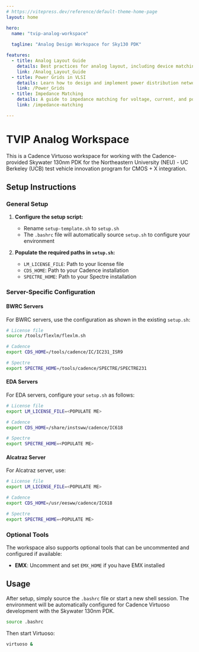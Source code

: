 ```yaml
---
# https://vitepress.dev/reference/default-theme-home-page
layout: home

hero:
  name: "tvip-analog-workspace"
  
  tagline: "Analog Design Workspace for Sky130 PDK"

features:
  - title: Analog Layout Guide
    details: Best practices for analog layout, including device matching, common-centroid techniques, and parasitic mitigation to ensure robust, circuit design.
    link: /Analog_Layout_Guide
  - title: Power Grids in VLSI
    details: Learn how to design and implement power distribution networks (PDNs) using power straps, rings, and on-chip decoupling to maintain supply integrity for sensitive analog circuits.
    link: /Power_Grids
  - title: Impedance Matching
    details: A guide to impedance matching for voltage, current, and power. Covers two-port models, optimal impedances for various amplifier types, and conjugate matching for RF systems.
    link: /impedance-matching

---
```


# TVIP Analog Workspace


This is a Cadence Virtuoso workspace for working with the Cadence-provided Skywater 130nm PDK for the Northeastern University (NEU) - UC Berkeley (UCB) test vehicle innovation program for CMOS + X integration.

## Setup Instructions

### General Setup

1. **Configure the setup script:**
   - Rename `setup-template.sh` to `setup.sh`
   - The `.bashrc` file will automatically source `setup.sh` to configure your environment

2. **Populate the required paths in `setup.sh`:**
   - `LM_LICENSE_FILE`: Path to your license file
   - `CDS_HOME`: Path to your Cadence installation
   - `SPECTRE_HOME`: Path to your Spectre installation

### Server-Specific Configuration

#### BWRC Servers

For BWRC servers, use the configuration as shown in the existing `setup.sh`:

```bash
# License file
source /tools/flexlm/flexlm.sh

# Cadence
export CDS_HOME=/tools/cadence/IC/IC231_ISR9

# Spectre
export SPECTRE_HOME=/tools/cadence/SPECTRE/SPECTRE231
```

#### EDA Servers

For EDA servers, configure your `setup.sh` as follows:

```bash
# License file
export LM_LICENSE_FILE=<POPULATE ME>

# Cadence
export CDS_HOME=/share/instsww/cadence/IC618

# Spectre
export SPECTRE_HOME=<POPULATE ME>
```

#### Alcatraz Server

For Alcatraz server, use:
```bash
# License file
export LM_LICENSE_FILE=<POPULATE ME>

# Cadence
export CDS_HOME=/usr/eesww/cadence/IC618

# Spectre
export SPECTRE_HOME=<POPULATE ME>
```

### Optional Tools

The workspace also supports optional tools that can be uncommented and configured if available:

- **EMX**: Uncomment and set `EMX_HOME` if you have EMX installed

## Usage

After setup, simply source the `.bashrc` file or start a new shell session. The environment will be automatically configured for Cadence Virtuoso development with the Skywater 130nm PDK.

```bash
source .bashrc
```

Then start Virtuoso:
```bash
virtuoso &
```
